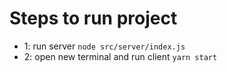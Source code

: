 # Steps to run project

- 1: run server `node src/server/index.js`
- 2: open new terminal and run client `yarn start`
